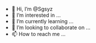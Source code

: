 - 👋 Hi, I’m @Sgsyz
- 👀 I’m interested in ...
- 🌱 I’m currently learning ...
- 💞️ I’m looking to collaborate on ...
- 📫 How to reach me ...

<!---
Sgsyz/Sgsyz is a ✨ special ✨ repository because its `README.md` (this file) appears on your GitHub profile.
You can click the Preview link to take a look at your changes.
--->

